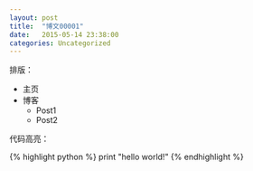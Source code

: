 ```yaml
---
layout: post
title:  "博文00001"
date:   2015-05-14 23:38:00
categories: Uncategorized
---
```


排版：

+ 主页
+ 博客
  + Post1
  + Post2

代码高亮：

{% highlight python %}
print "hello world!"
{% endhighlight %}
